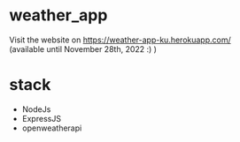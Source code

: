 # weather_app

Visit the website on https://weather-app-ku.herokuapp.com/ <br>
(available until November 28th, 2022 :) )

# stack
- NodeJs
- ExpressJS
- openweatherapi
